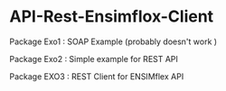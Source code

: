 # API-Rest-Ensimflox-Client

Package Exo1 : SOAP Example (probably doesn't work )

Package Exo2 : Simple example for REST API

Package EXO3 : REST Client for ENSIMflex API
